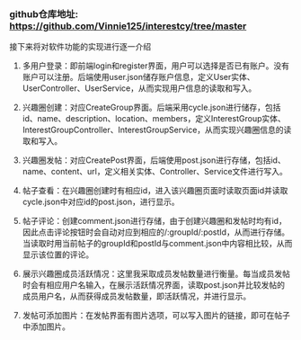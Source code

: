 ### github仓库地址: https://github.com/Vinnie125/interestcy/tree/master

接下来将对软件功能的实现进行逐一介绍

1. 多用户登录：即前端login和register界面，用户可以选择是否已有账户。没有账户可以注册。后端使用user.json储存账户信息，定义User实体、UserController、UserService，从而实现用户信息的读取和写入。
   

2. 兴趣圈创建：对应CreateGroup界面。后端采用cycle.json进行储存，包括id、name、description、location、members，定义InterestGroup实体、InterestGroupController、InterestGroupService，从而实现兴趣圈信息的读取和写入。
   

3. 兴趣圈发帖：对应CreatePost界面，后端使用post.json进行存储，包括id、name、content、url，定义相关实体、Controller、Service文件进行写入。
   

4. 帖子查看：在兴趣圈创建时有相应id，进入该兴趣圈页面时读取页面id并读取cycle.json中对应id的post.json，进行显示。
   

5. 帖子评论：创建comment.json进行存储，由于创建兴趣圈和发帖时均有id，因此点击评论按钮时会自动对应到相应的/:groupId/:postId，从而进行存储。当读取时用当前帖子的groupId和postId与comment.json中内容相比较，从而显示该位置的评论。
   

6. 展示兴趣圈成员活跃情况：这里我采取成员发帖数量进行衡量。每当成员发帖时会有相应用户名输入，在展示活跃情况界面，读取post.json并比较发帖的成员用户名，从而获得成员发帖数量，即活跃情况，并进行显示。
   
   
7. 发帖可添加图片：在发帖界面有图片选项，可以写入图片的链接，即可在帖子中添加图片。